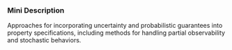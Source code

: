### Mini Description

Approaches for incorporating uncertainty and probabilistic guarantees into property specifications, including methods for handling partial observability and stochastic behaviors.
